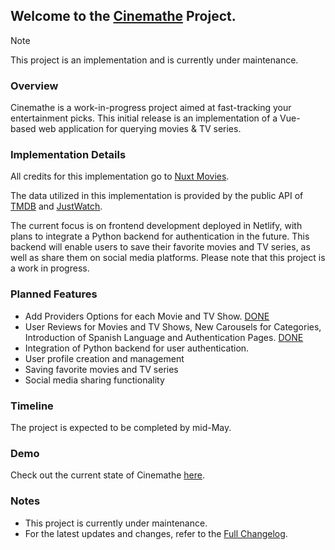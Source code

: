 ## Welcome to the [Cinemathe](https://cinemathe.netlify.app/) Project.
> [!NOTE]  
> This project is an implementation and is currently under maintenance. 

### Overview

Cinemathe is a work-in-progress project aimed at fast-tracking your entertainment picks. This initial release is an implementation of a Vue-based web application for querying movies & TV series.

### Implementation Details

All credits for this implementation go to [Nuxt Movies](https://github.com/tastejs/nuxt-movies).

The data utilized in this implementation is provided by the public API of [TMDB](https://www.themoviedb.org/) and [JustWatch](https://www.justwatch.com).

The current focus is on frontend development deployed in Netlify, with plans to integrate a Python backend for authentication in the future. This backend will enable users to save their favorite movies and TV series, as well as share them on social media platforms. Please note that this project is a work in progress.

### Planned Features
- Add Providers Options for each Movie and TV Show. [DONE](https://github.com/imprvhub/cinemathe/commit/b3d8fe465590818b4e720eb0ed045dec533521f1)
- User Reviews for Movies and TV Shows, New Carousels for Categories, Introduction of Spanish Language and Authentication Pages. [DONE](https://github.com/imprvhub/cinemathe/releases/tag/v0.4.0)
- Integration of Python backend for user authentication. 
- User profile creation and management
- Saving favorite movies and TV series
- Social media sharing functionality

### Timeline

The project is expected to be completed by mid-May.

### Demo

Check out the current state of Cinemathe [here](https://cinemathe.netlify.app).

### Notes

- This project is currently under maintenance.
- For the latest updates and changes, refer to the [Full Changelog](https://github.com/imprvhub/cinemathe/compare/v0.1.0...v0.4.0).
